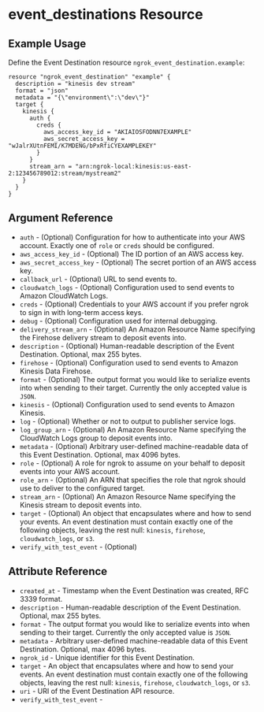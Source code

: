 # event_destinations Resource

## Example Usage

Define the Event Destination resource `ngrok_event_destination.example`:

```
resource "ngrok_event_destination" "example" {
  description = "kinesis dev stream"
  format = "json"
  metadata = "{\"environment\":\"dev\"}"
  target {
    kinesis {
      auth {
        creds {
          aws_access_key_id = "AKIAIOSFODNN7EXAMPLE"
          aws_secret_access_key = "wJalrXUtnFEMI/K7MDENG/bPxRfiCYEXAMPLEKEY"
        }
      }
      stream_arn = "arn:ngrok-local:kinesis:us-east-2:123456789012:stream/mystream2"
    }
  }
}
```

## Argument Reference

* `auth` - (Optional) Configuration for how to authenticate into your AWS account. Exactly one of <code>role</code> or <code>creds</code> should be configured.
* `aws_access_key_id` - (Optional) The ID portion of an AWS access key.
* `aws_secret_access_key` - (Optional) The secret portion of an AWS access key.
* `callback_url` - (Optional) URL to send events to.
* `cloudwatch_logs` - (Optional) Configuration used to send events to Amazon CloudWatch Logs.
* `creds` - (Optional) Credentials to your AWS account if you prefer ngrok to sign in with long-term access keys.
* `debug` - (Optional) Configuration used for internal debugging.
* `delivery_stream_arn` - (Optional) An Amazon Resource Name specifying the Firehose delivery stream to deposit events into.
* `description` - (Optional) Human-readable description of the Event Destination. Optional, max 255 bytes.
* `firehose` - (Optional) Configuration used to send events to Amazon Kinesis Data Firehose.
* `format` - (Optional) The output format you would like to serialize events into when sending to their target. Currently the only accepted value is <code>JSON</code>.
* `kinesis` - (Optional) Configuration used to send events to Amazon Kinesis.
* `log` - (Optional) Whether or not to output to publisher service logs.
* `log_group_arn` - (Optional) An Amazon Resource Name specifying the CloudWatch Logs group to deposit events into.
* `metadata` - (Optional) Arbitrary user-defined machine-readable data of this Event Destination. Optional, max 4096 bytes.
* `role` - (Optional) A role for ngrok to assume on your behalf to deposit events into your AWS account.
* `role_arn` - (Optional) An ARN that specifies the role that ngrok should use to deliver to the configured target.
* `stream_arn` - (Optional) An Amazon Resource Name specifying the Kinesis stream to deposit events into.
* `target` - (Optional) An object that encapsulates where and how to send your events. An event destination must contain exactly one of the following objects, leaving the rest null: <code>kinesis</code>, <code>firehose</code>, <code>cloudwatch_logs</code>, or <code>s3</code>.
* `verify_with_test_event` - (Optional) 

## Attribute Reference

* `created_at` - Timestamp when the Event Destination was created, RFC 3339 format.
* `description` - Human-readable description of the Event Destination. Optional, max 255 bytes.
* `format` - The output format you would like to serialize events into when sending to their target. Currently the only accepted value is <code>JSON</code>.
* `metadata` - Arbitrary user-defined machine-readable data of this Event Destination. Optional, max 4096 bytes.
* `ngrok_id` - Unique identifier for this Event Destination.
* `target` - An object that encapsulates where and how to send your events. An event destination must contain exactly one of the following objects, leaving the rest null: <code>kinesis</code>, <code>firehose</code>, <code>cloudwatch_logs</code>, or <code>s3</code>.
* `uri` - URI of the Event Destination API resource.
* `verify_with_test_event` - 

